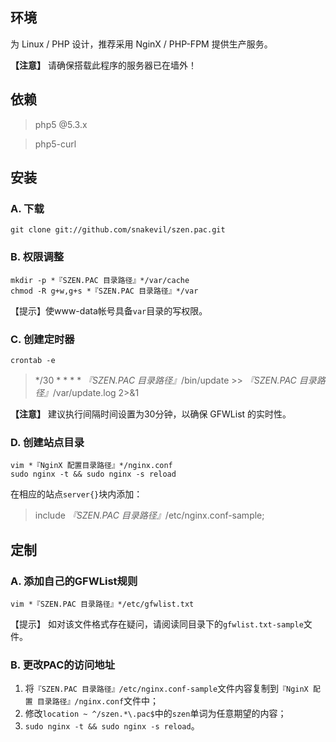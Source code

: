## 环境

为 Linux / PHP 设计，推荐采用 NginX / PHP-FPM 提供生产服务。

**【注意】** 请确保搭载此程序的服务器已在墙外！

## 依赖

> php5 @5.3.x

> php5-curl

## 安装

### A. 下载

```shell
git clone git://github.com/snakevil/szen.pac.git
```

### B. 权限调整

```shell
mkdir -p *『SZEN.PAC 目录路径』*/var/cache
chmod -R g+w,g+s *『SZEN.PAC 目录路径』*/var
```

【提示】使www-data帐号具备`var`目录的写权限。

### C. 创建定时器

```shell
crontab -e
```

> */30 * * * * *『SZEN.PAC 目录路径』*/bin/update >> *『SZEN.PAC 目录路径』*/var/update.log 2>&1

**【注意】** 建议执行间隔时间设置为30分钟，以确保 GFWList 的实时性。

### D. 创建站点目录

```shell
vim *『NginX 配置目录路径』*/nginx.conf
sudo nginx -t && sudo nginx -s reload
```

在相应的站点`server{}`块内添加：

> include *『SZEN.PAC 目录路径』*/etc/nginx.conf-sample;

## 定制

### A. 添加自己的GFWList规则

```shell
vim *『SZEN.PAC 目录路径』*/etc/gfwlist.txt
```

【提示】 如对该文件格式存在疑问，请阅读同目录下的`gfwlist.txt-sample`文件。

### B. 更改PAC的访问地址

1. 将`『SZEN.PAC 目录路径』/etc/nginx.conf-sample`文件内容复制到`『NginX 配置
   目录路径』/nginx.conf`文件中；
2. 修改`location ~ ^/szen.*\.pac$`中的`szen`单词为任意期望的内容；
3. `sudo nginx -t && sudo nginx -s reload`。

<!-- vim: se ft=markdown fenc=utf-8 ff=unix tw=80 noet nonu: -->
